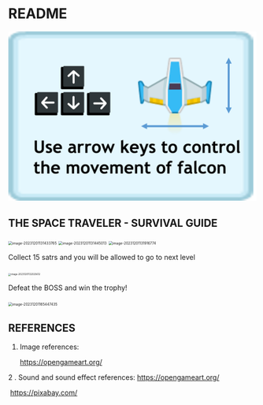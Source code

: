 # README 



![image-20231201131407125](/src/main/resources/imgs/Latex/Hint1.png)

## THE SPACE TRAVELER - SURVIVAL GUIDE





<img src="/Users/cairunqing/Library/Application Support/typora-user-images/image-20231201131433765.png" alt="image-20231201131433765" style="zoom:50%;" />



<img src="/Users/cairunqing/Library/Application Support/typora-user-images/image-20231201131445013.png" alt="image-20231201131445013" style="zoom:50%;" />



<img src="/Users/cairunqing/Library/Application Support/typora-user-images/image-20231201131916774.png" alt="image-20231201131916774" style="zoom:50%;" />



Collect 15 satrs and you will be allowed to go to next level

<img src="/Users/cairunqing/Library/Application Support/typora-user-images/image-20231201132025612.png" alt="image-20231201132025612" style="zoom:33%;" />

Defeat the BOSS and win the trophy!

<img src="/Users/cairunqing/Library/Application Support/typora-user-images/image-20231201165447435.png" alt="image-20231201165447435" style="zoom:50%;" />



## REFERENCES

1. Image references:

   https://opengameart.org/

 2 . Sound and sound effect references:
	https://opengameart.org/

​	https://pixabay.com/

   